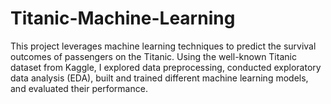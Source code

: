 # Titanic-Machine-Learning
This project leverages machine learning techniques to predict the survival outcomes of passengers on the Titanic. Using the well-known Titanic dataset from Kaggle, I explored data preprocessing, conducted exploratory data analysis (EDA), built and trained different machine learning models, and evaluated their performance.
